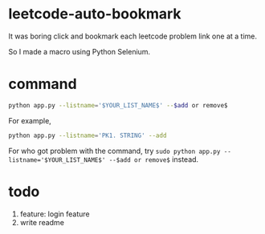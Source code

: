 # leetcode-auto-bookmark
It was boring click and bookmark each leetcode problem link one at a time.

So I made a macro using Python Selenium.

# command
```bash
python app.py --listname='$YOUR_LIST_NAME$' --$add or remove$
```

For example,
```bash
python app.py --listname='PK1. STRING' --add
```

For who got problem with the command, try `sudo python app.py --listname='$YOUR_LIST_NAME$' --$add or remove$` instead.

# todo
1. feature: login feature
2. write readme

